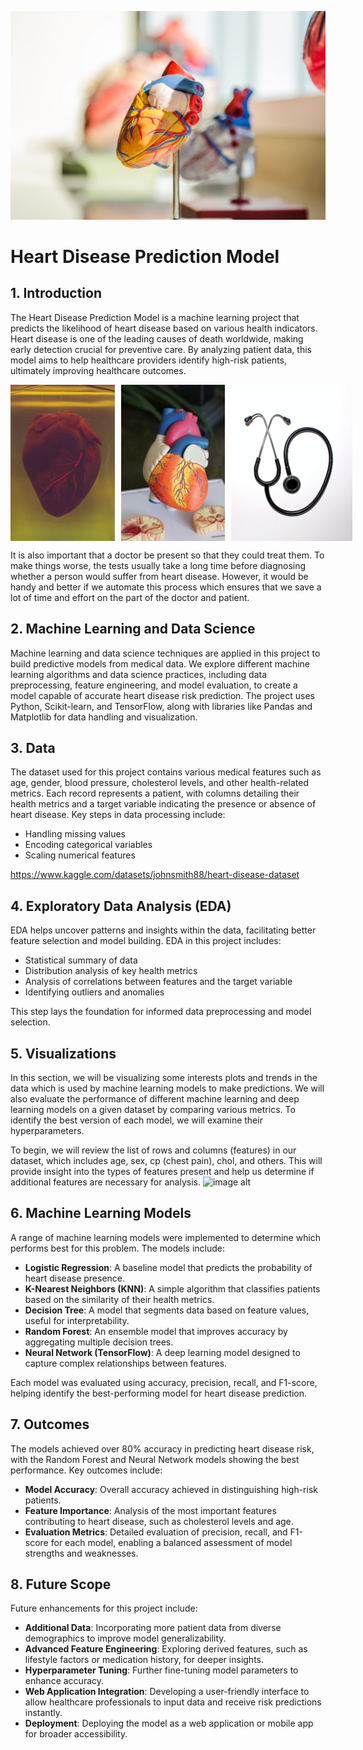 
![image alt](https://github.com/bishtkartikey/Heart-Disease-Prediction-Model/blob/main/Heart%20Disease%20Prediction.jpg?raw=true)
# Heart Disease Prediction Model
## 1. Introduction
The Heart Disease Prediction Model is a machine learning project that predicts the likelihood of heart disease based on various health indicators. Heart disease is one of the leading causes of death worldwide, making early detection crucial for preventive care. By analyzing patient data, this model aims to help healthcare providers identify high-risk patients, ultimately improving healthcare outcomes.

<div style="display: flex; justify-content: space-around; gap: 10px;">
    <img src="https://github.com/bishtkartikey/Heart-Disease-Prediction-Model/blob/main/Heart%20Image%20GitHub%202.jpg?raw=true" alt="Heart Image 1" width="250" height="250" style="object-fit: cover;"/>
    <img src="https://github.com/bishtkartikey/Heart-Disease-Prediction-Model/blob/main/Heart%20Image%20GitHub.jpg?raw=true" alt="Heart Image 2" width="250" height="250" style="object-fit: cover;"/>
    <img src="https://github.com/bishtkartikey/Heart-Disease-Prediction-Model/blob/main/Stethescope%20Image%20GitHub.jpg?raw=true" alt="Stethoscope Image" width="250" height="250" style="object-fit: cover;"/>
</div>



It is also important that a doctor be present so that they could treat them. To make things worse, the tests usually take a long time before diagnosing whether a person would suffer from heart disease. However, it would be handy and better if we automate this process which ensures that we save a lot of time and effort on the part of the doctor and patient.

## 2. Machine Learning and Data Science
Machine learning and data science techniques are applied in this project to build predictive models from medical data. We explore different machine learning algorithms and data science practices, including data preprocessing, feature engineering, and model evaluation, to create a model capable of accurate heart disease risk prediction. The project uses Python, Scikit-learn, and TensorFlow, along with libraries like Pandas and Matplotlib for data handling and visualization.

## 3. Data
The dataset used for this project contains various medical features such as age, gender, blood pressure, cholesterol levels, and other health-related metrics. Each record represents a patient, with columns detailing their health metrics and a target variable indicating the presence or absence of heart disease. Key steps in data processing include:
- Handling missing values
- Encoding categorical variables
- Scaling numerical features

https://www.kaggle.com/datasets/johnsmith88/heart-disease-dataset

## 4. Exploratory Data Analysis (EDA)
EDA helps uncover patterns and insights within the data, facilitating better feature selection and model building. EDA in this project includes:
- Statistical summary of data
- Distribution analysis of key health metrics
- Analysis of correlations between features and the target variable
- Identifying outliers and anomalies

This step lays the foundation for informed data preprocessing and model selection.

## 5. Visualizations
In this section, we will be visualizing some interests plots and trends in the data which is used by machine learning models to make predictions. We will also evaluate the performance of different machine learning and deep learning models on a given dataset by comparing various metrics. To identify the best version of each model, we will examine their hyperparameters.

To begin, we will review the list of rows and columns (features) in our dataset, which includes age, sex, cp (chest pain), chol, and others. This will provide insight into the types of features present and help us determine if additional features are necessary for analysis.
![image alt]()


## 6. Machine Learning Models
A range of machine learning models were implemented to determine which performs best for this problem. The models include:
- **Logistic Regression**: A baseline model that predicts the probability of heart disease presence.
- **K-Nearest Neighbors (KNN)**: A simple algorithm that classifies patients based on the similarity of their health metrics.
- **Decision Tree**: A model that segments data based on feature values, useful for interpretability.
- **Random Forest**: An ensemble model that improves accuracy by aggregating multiple decision trees.
- **Neural Network (TensorFlow)**: A deep learning model designed to capture complex relationships between features.

Each model was evaluated using accuracy, precision, recall, and F1-score, helping identify the best-performing model for heart disease prediction.

## 7. Outcomes
The models achieved over 80% accuracy in predicting heart disease risk, with the Random Forest and Neural Network models showing the best performance. Key outcomes include:
- **Model Accuracy**: Overall accuracy achieved in distinguishing high-risk patients.
- **Feature Importance**: Analysis of the most important features contributing to heart disease, such as cholesterol levels and age.
- **Evaluation Metrics**: Detailed evaluation of precision, recall, and F1-score for each model, enabling a balanced assessment of model strengths and weaknesses.

## 8. Future Scope
Future enhancements for this project include:
- **Additional Data**: Incorporating more patient data from diverse demographics to improve model generalizability.
- **Advanced Feature Engineering**: Exploring derived features, such as lifestyle factors or medication history, for deeper insights.
- **Hyperparameter Tuning**: Further fine-tuning model parameters to enhance accuracy.
- **Web Application Integration**: Developing a user-friendly interface to allow healthcare professionals to input data and receive risk predictions instantly.
- **Deployment**: Deploying the model as a web application or mobile app for broader accessibility.

